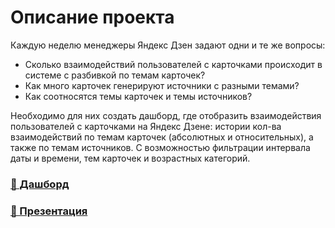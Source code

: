 # Описание проекта
Каждую неделю менеджеры Яндекс Дзен задают одни и те же вопросы: 
- Сколько взаимодействий пользователей с карточками происходит в системе с разбивкой по темам карточек?
- Как много карточек генерируют источники с разными темами?
- Как соотносятся темы карточек и темы источников?

Необходимо для них создать дашборд, где отобразить взаимодействия пользователей с карточками на Яндекс Дзене: истории кол-ва взаимодействий по темам карточек (абсолютных и относительных), а также по темам источников. 
С возможностью фильтрации интервала даты и времени, тем карточек и возрастных категорий.

### [🔗 Дашборд](https://public.tableau.com/app/profile/natali.borisova/viz/_16858139566060/Dashboard1?publish=yes) 
### [🔗 Презентация](https://github.com/natellaful/Portfolio/blob/main/Взаимодействие%20с%20карточками%20Дзен/Презентация%20Взаимодействие%20с%20карточками%20Дзен.pdf)   
